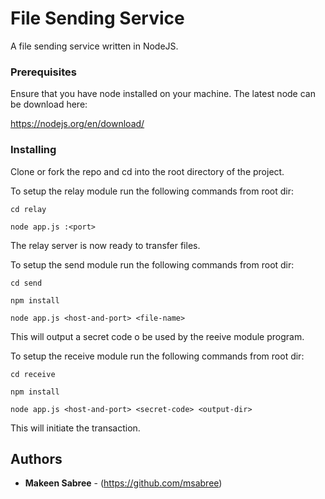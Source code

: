 # File Sending Service

A file sending service written in NodeJS. 

### Prerequisites

Ensure that you have node installed on your machine. The latest node can be download here:

https://nodejs.org/en/download/

### Installing

Clone or fork the repo and cd into the root directory of the project.

To setup the relay module run the following commands from root dir:

    cd relay

    node app.js :<port>

The relay server is now ready to transfer files.


To setup the send module run the following commands from root dir:

    cd send

    npm install

    node app.js <host-and-port> <file-name>

This will output a secret code o be used by the reeive module program.


To setup the receive module run the following commands from root dir:

    cd receive

    npm install

    node app.js <host-and-port> <secret-code> <output-dir>

This will initiate the transaction.


## Authors

* **Makeen Sabree** - (https://github.com/msabree)